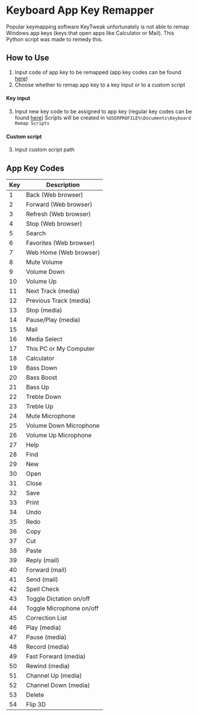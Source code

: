 # Keyboard App Key Remapper
Popular keymapping software KeyTweak unfortunately is not able to remap Windows app keys (keys that open apps like Calculator or Mail). This Python script was made to remedy this.

## How to Use
1. Input code of app key to be remapped (app key codes can be found [here](#app-key-codes))
2. Choose whether to remap app key to a key input or to a custom script

#### Key input
3. Input new key code to be assigned to app key (regular key codes can be found [here](#https://learn.microsoft.com/en-us/dotnet/api/system.windows.forms.keys?view=windowsdesktop-7.0))
Scripts will be created in ``%USERPROFILE%\Documents\Keyboard Remap Scripts``

#### Custom script
3. Input custom script path

## App Key Codes
| Key | Description              |
| --- | ------------------------ |
| 1   | Back (Web browser)       |
| 2   | Forward (Web browser)    |
| 3   | Refresh (Web browser)    |
| 4   | Stop (Web browser)       |
| 5   | Search                   |
| 6   | Favorites (Web browser)  |
| 7   | Web Home (Web browser)   |
| 8   | Mute Volume              |
| 9   | Volume Down              |
| 10  | Volume Up                |
| 11  | Next Track (media)       |
| 12  | Previous Track (media)   |
| 13  | Stop (media)             |
| 14  | Pause/Play (media)       |
| 15  | Mail                     |
| 16  | Media Select             |
| 17  | This PC or My Computer   |
| 18  | Calculator               |
| 19  | Bass Down                |
| 20  | Bass Boost               |
| 21  | Bass Up                  |
| 22  | Treble Down              |
| 23  | Treble Up                |
| 24  | Mute Microphone          |
| 25  | Volume Down Microphone   |
| 26  | Volume Up Microphone     |
| 27  | Help                     |
| 28  | Find                     |
| 29  | New                      |
| 30  | Open                     |
| 31  | Close                    |
| 32  | Save                     |
| 33  | Print                    |
| 34  | Undo                     |
| 35  | Redo                     |
| 36  | Copy                     |
| 37  | Cut                      |
| 38  | Paste                    |
| 39  | Reply (mail)             |
| 40  | Forward (mail)           |
| 41  | Send (mail)              |
| 42  | Spell Check              |
| 43  | Toggle Dictation on/off  |
| 44  | Toggle Microphone on/off |
| 45  | Correction List          |
| 46  | Play (media)             |
| 47  | Pause (media)            |
| 48  | Record (media)           |
| 49  | Fast Forward (media)     |
| 50  | Rewind (media)           |
| 51  | Channel Up (media)       |
| 52  | Channel Down (media)     |
| 53  | Delete                   |
| 54  | Flip 3D                  |
